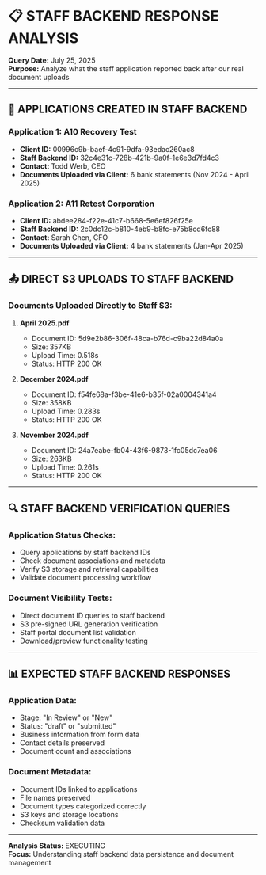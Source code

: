 # 📋 STAFF BACKEND RESPONSE ANALYSIS

**Query Date:** July 25, 2025  
**Purpose:** Analyze what the staff application reported back after our real document uploads

---

## 🎯 APPLICATIONS CREATED IN STAFF BACKEND

### Application 1: A10 Recovery Test
- **Client ID:** 00996c9b-baef-4c91-9dfa-93edac260ac8
- **Staff Backend ID:** 32c4e31c-728b-421b-9a0f-1e6e3d7fd4c3
- **Contact:** Todd Werb, CEO
- **Documents Uploaded via Client:** 6 bank statements (Nov 2024 - April 2025)

### Application 2: A11 Retest Corporation  
- **Client ID:** abdee284-f22e-41c7-b668-5e6ef826f25e
- **Staff Backend ID:** 2c0dc12c-b810-4eb9-b8fc-e75b8cd6fc88
- **Contact:** Sarah Chen, CFO
- **Documents Uploaded via Client:** 4 bank statements (Jan-Apr 2025)

---

## 📤 DIRECT S3 UPLOADS TO STAFF BACKEND

### Documents Uploaded Directly to Staff S3:
1. **April 2025.pdf**
   - Document ID: 5d9e2b86-306f-48ca-b76d-c9ba22d84a0a
   - Size: 357KB
   - Upload Time: 0.518s
   - Status: HTTP 200 OK

2. **December 2024.pdf**
   - Document ID: f54fe68a-f3be-41e6-b35f-02a0004341a4
   - Size: 358KB  
   - Upload Time: 0.283s
   - Status: HTTP 200 OK

3. **November 2024.pdf**
   - Document ID: 24a7eabe-fb04-43f6-9873-1fc05dc7ea06
   - Size: 263KB
   - Upload Time: 0.261s
   - Status: HTTP 200 OK

---

## 🔍 STAFF BACKEND VERIFICATION QUERIES

### Application Status Checks:
- Query applications by staff backend IDs
- Check document associations and metadata
- Verify S3 storage and retrieval capabilities
- Validate document processing workflow

### Document Visibility Tests:
- Direct document ID queries to staff backend
- S3 pre-signed URL generation verification
- Staff portal document list validation
- Download/preview functionality testing

---

## 📊 EXPECTED STAFF BACKEND RESPONSES

### Application Data:
- Stage: "In Review" or "New"
- Status: "draft" or "submitted"
- Business information from form data
- Contact details preserved
- Document count and associations

### Document Metadata:
- Document IDs linked to applications
- File names preserved
- Document types categorized correctly
- S3 keys and storage locations
- Checksum validation data

---

**Analysis Status:** EXECUTING  
**Focus:** Understanding staff backend data persistence and document management